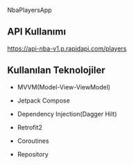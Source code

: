 
NbaPlayersApp



## API Kullanımı

https://api-nba-v1.p.rapidapi.com/players



  

  




  
## Kullanılan Teknolojiler

* MVVM(Model-View-ViewModel)

* Jetpack Compose

* Dependency Injection(Dagger Hilt)

* Retrofit2

* Coroutines

* Repository
  